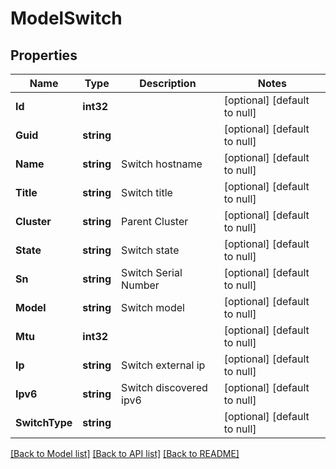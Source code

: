 # ModelSwitch

## Properties
Name | Type | Description | Notes
------------ | ------------- | ------------- | -------------
**Id** | **int32** |  | [optional] [default to null]
**Guid** | **string** |  | [optional] [default to null]
**Name** | **string** | Switch hostname | [optional] [default to null]
**Title** | **string** | Switch title | [optional] [default to null]
**Cluster** | **string** | Parent Cluster | [optional] [default to null]
**State** | **string** | Switch state | [optional] [default to null]
**Sn** | **string** | Switch Serial Number | [optional] [default to null]
**Model** | **string** | Switch model | [optional] [default to null]
**Mtu** | **int32** |  | [optional] [default to null]
**Ip** | **string** | Switch external ip | [optional] [default to null]
**Ipv6** | **string** | Switch discovered ipv6 | [optional] [default to null]
**SwitchType** | **string** |  | [optional] [default to null]

[[Back to Model list]](../README.md#documentation-for-models) [[Back to API list]](../README.md#documentation-for-api-endpoints) [[Back to README]](../README.md)


